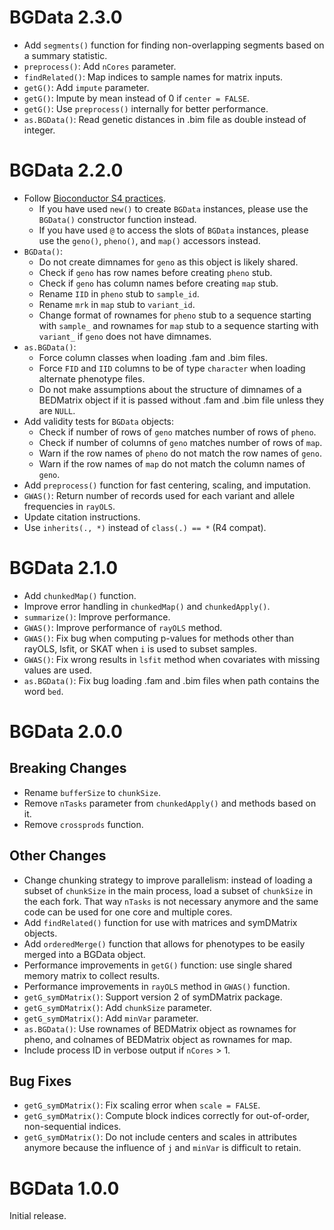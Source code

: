 # BGData 2.3.0

- Add `segments()` function for finding non-overlapping segments based on a
  summary statistic.
- `preprocess()`: Add `nCores` parameter.
- `findRelated()`: Map indices to sample names for matrix inputs.
- `getG()`: Add `impute` parameter.
- `getG()`: Impute by mean instead of 0 if `center = FALSE`.
- `getG()`: Use `preprocess()` internally for better performance.
- `as.BGData()`: Read genetic distances in .bim file as double instead of
  integer.


# BGData 2.2.0

- Follow [Bioconductor S4 practices][1].
  - If you have used `new()` to create `BGData` instances, please use the
    `BGData()` constructor function instead.
  - If you have used `@` to access the slots of `BGData` instances, please use
    the `geno()`, `pheno()`, and `map()` accessors instead.
- `BGData()`:
  - Do not create dimnames for `geno` as this object is likely shared.
  - Check if `geno` has row names before creating `pheno` stub.
  - Check if `geno` has column names before creating `map` stub.
  - Rename `IID` in `pheno` stub to `sample_id`.
  - Rename `mrk` in `map` stub to `variant_id`.
  - Change format of rownames for `pheno` stub to a sequence starting with
    `sample_` and rownames for `map` stub to a sequence starting with
    `variant_` if `geno` does not have dimnames.
- `as.BGData()`:
  - Force column classes when loading .fam and .bim files.
  - Force `FID` and `IID` columns to be of type `character` when loading
    alternate phenotype files.
  - Do not make assumptions about the structure of dimnames of a BEDMatrix
    object if it is passed without .fam and .bim file unless they are `NULL`.
- Add validity tests for `BGData` objects:
  - Check if number of rows of `geno` matches number of rows of `pheno`.
  - Check if number of columns of `geno` matches number of rows of `map`.
  - Warn if the row names of `pheno` do not match the row names of `geno`.
  - Warn if the row names of `map` do not match the column names of `geno`.
- Add `preprocess()` function for fast centering, scaling, and imputation.
- `GWAS()`: Return number of records used for each variant and allele
  frequencies in `rayOLS`.
- Update citation instructions.
- Use `inherits(., *)` instead of `class(.) == *` (R4 compat).


# BGData 2.1.0

- Add `chunkedMap()` function.
- Improve error handling in `chunkedMap()` and `chunkedApply()`.
- `summarize()`: Improve performance.
- `GWAS()`: Improve performance of `rayOLS` method.
- `GWAS()`: Fix bug when computing p-values for methods other than rayOLS,
  lsfit, or SKAT when `i` is used to subset samples.
- `GWAS()`: Fix wrong results in `lsfit` method when covariates with missing
  values are used.
- `as.BGData()`: Fix bug loading .fam and .bim files when path contains the
  word `bed`.


# BGData 2.0.0

## Breaking Changes

- Rename `bufferSize` to `chunkSize`.
- Remove `nTasks` parameter from `chunkedApply()` and methods based on it.
- Remove `crossprods` function.

## Other Changes

- Change chunking strategy to improve parallelism: instead of loading a subset
  of `chunkSize` in the main process, load a subset of `chunkSize` in the each
  fork. That way `nTasks` is not necessary anymore and the same code can be
  used for one core and multiple cores.
- Add `findRelated()` function for use with matrices and symDMatrix objects.
- Add `orderedMerge()` function that allows for phenotypes to be easily merged
  into a BGData object.
- Performance improvements in `getG()` function: use single shared memory
  matrix to collect results.
- Performance improvements in `rayOLS` method in `GWAS()` function.
- `getG_symDMatrix()`: Support version 2 of symDMatrix package.
- `getG_symDMatrix()`: Add `chunkSize` parameter.
- `getG_symDMatrix()`: Add `minVar` parameter.
- `as.BGData()`: Use rownames of BEDMatrix object as rownames for pheno, and
  colnames of BEDMatrix object as rownames for map.
- Include process ID in verbose output if `nCores` > 1.

## Bug Fixes

- `getG_symDMatrix()`: Fix scaling error when `scale = FALSE`.
- `getG_symDMatrix()`: Compute block indices correctly for out-of-order,
  non-sequential indices.
- `getG_symDMatrix()`: Do not include centers and scales in attributes anymore
  because the influence of `j` and `minVar` is difficult to retain.


# BGData 1.0.0

Initial release.

[1]: https://bioconductor.org/help/course-materials/2017/Zurich/S4-classes-and-methods.html
